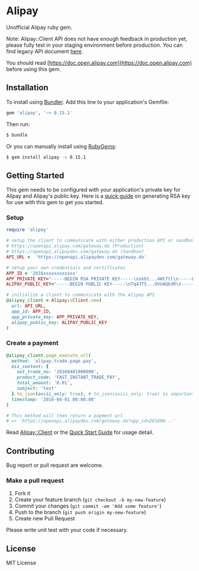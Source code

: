 # Alipay

Unofficial Alipay ruby gem.

Note: Alipay::Client API does not have enough feedback in production yet, please fully test in your staging environment before production. You can find legacy API document [here](doc/legacy_api.md).

You should read [https://doc.open.alipay.com](https://doc.open.alipay.com) before using this gem.

## Installation

To install using [Bundler](http://bundler.io/). Add this line to your
application's Gemfile:

```ruby
gem 'alipay', '~> 0.15.1'
```

Then run:
```bash
$ bundle
```

Or you can manually install using [RubyGems](http://rubygems.org/):
```bash
$ gem install alipay -v 0.15.1
```

## Getting Started

This gem needs to be configured with your application's private key for Alipay and Alipay's public key. Here is a [quick guide](doc/rsa_key_en.md) on generating RSA key for use with this gem to get you started.

### Setup
```ruby
require 'alipay'

# setup the client to communicate with either production API or sandbox API
# https://openapi.alipay.com/gateway.do (Production)
# https://openapi.alipaydev.com/gateway.do (Sandbox)
API_URL =  'https://openapi.alipaydev.com/gateway.do'

# setup your own credentials and certificates
APP_ID = '2016xxxxxxxxxxxx'
APP_PRIVATE_KEY="-----BEGIN RSA PRIVATE KEY-----\nxkbt...4Wt7tl\n-----END RSA PRIVATE KEY-----\n"
ALIPAY_PUBLIC_KEY="-----BEGIN PUBLIC KEY-----\nTq43T5...OVUAQb3R\n-----END PUBLIC KEY-----\n"

# initialize a client to communicate with the Alipay API
@alipay_client = Alipay::Client.new(
  url: API_URL,
  app_id: APP_ID,
  app_private_key: APP_PRIVATE_KEY,
  alipay_public_key: ALIPAY_PUBLIC_KEY
)
```

### Create a payment
```ruby
@alipay_client.page_execute_url(
  method: 'alipay.trade.page.pay',
  biz_content: {
    out_trade_no: '20160401000000',
    product_code: 'FAST_INSTANT_TRADE_PAY',
    total_amount: '0.01',
    subject: 'test'
  }.to_json(ascii_only: true), # to_json(ascii_only: true) is important!
  timestamp: '2016-04-01 00:00:00'
)

# This method will then return a payment url
# => 'https://openapi.alipaydev.com/gateway.do?app_id=201600...'
```

Read [Alipay::Client](lib/alipay/client.rb) or the [Quick Start Guide](doc/quick_start_en.md) for usage detail.

## Contributing

Bug report or pull request are welcome.

### Make a pull request

1. Fork it
2. Create your feature branch (`git checkout -b my-new-feature`)
3. Commit your changes (`git commit -am 'Add some feature'`)
4. Push to the branch (`git push origin my-new-feature`)
5. Create new Pull Request

Please write unit test with your code if necessary.

## License

MIT License
